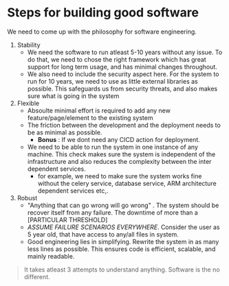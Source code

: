 ﻿# Steps for building good software 

We need to come up with the philosophy for software engineering. 

1. Stability 
    - We need the software to run atleast 5-10 years without any issue. To do that, we need to chose the right framework which has great support for long term usage, and has minimal changes throughout. 
    - We also need to include the security aspect here. For the system to run for 10 years, we need to use as little external libraries as possible. This safeguards us from security threats, and also makes sure what is going in the system
2. Flexible 
    - Absoulte minimal effort is required to add any new feature/page/element to the existing system
    - The friction between the development and the deployment needs to be as minimal as possible. 
        - **Bonus** : If we dont need any CICD action for deployment.
    - We need to be able to run the system in one instance of any machine. This check makes sure the system is independent of the infrastructure and also reduces the complexity between the inter dependent services. 
        - for example, we need to make sure the system works fine without the celery service, database service, ARM architecture dependent services etc,. 
3. Robust 
   - "Anything that can go wrong will go wrong" . The system should be recover itself from any failure. The downtime of more than a [PARTICULAR THRESHOLD] 
   - *ASSUME FAILURE SCENARIOS EVERYWHERE*. Consider the user as 5 year old, that have access to any/all files in system. 
   - Good engineering lies in simplifying. Rewrite the system in as many less lines as possible. This ensures code is efficient, scalable, and mainly readable. 

> It takes atleast 3 attempts to understand anything. Software is the no different. 
